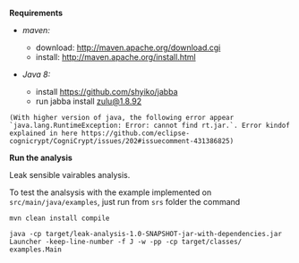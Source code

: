 **Requirements**
- *maven:*
  - download: http://maven.apache.org/download.cgi
  - install: http://maven.apache.org/install.html

- *Java 8:*
  - install https://github.com/shyiko/jabba
  - run jabba install zulu@1.8.92

```(With higher version of java, the following error appear `java.lang.RuntimeException: Error: cannot find rt.jar.`. Error kindof explained in here https://github.com/eclipse-cognicrypt/CogniCrypt/issues/202#issuecomment-431386825)```

**Run the analysis**

Leak sensible vairables analysis.

To test the analsysis with the example implemented on `src/main/java/examples`, just run from `srs` folder the command

```
mvn clean install compile

java -cp target/leak-analysis-1.0-SNAPSHOT-jar-with-dependencies.jar  Launcher -keep-line-number -f J -w -pp -cp target/classes/ examples.Main
```
